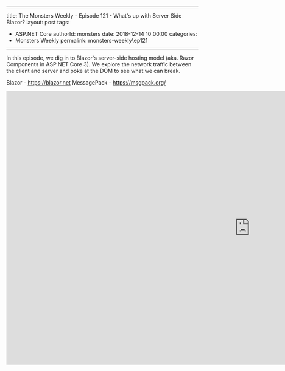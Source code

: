 
---
title: The Monsters Weekly - Episode 121 -  What's up with Server Side Blazor?
layout: post
tags: 
  - ASP.NET Core
authorId: monsters
date: 2018-12-14 10:00:00
categories:
  - Monsters Weekly
permalink: monsters-weekly\ep121
---

In this episode, we dig in to Blazor's server-side hosting model (aka. Razor Components in ASP.NET Core 3). We explore the network traffic between the client and server and poke at the DOM to see what we can break. 

Blazor - https://blazor.net
MessagePack - https://msgpack.org/


<iframe width="1280" height="720" src="https://www.youtube.com/embed/9QRKjUoA9iY" frameborder="0" allow="accelerometer; autoplay; encrypted-media; gyroscope; picture-in-picture" allowfullscreen></iframe>
